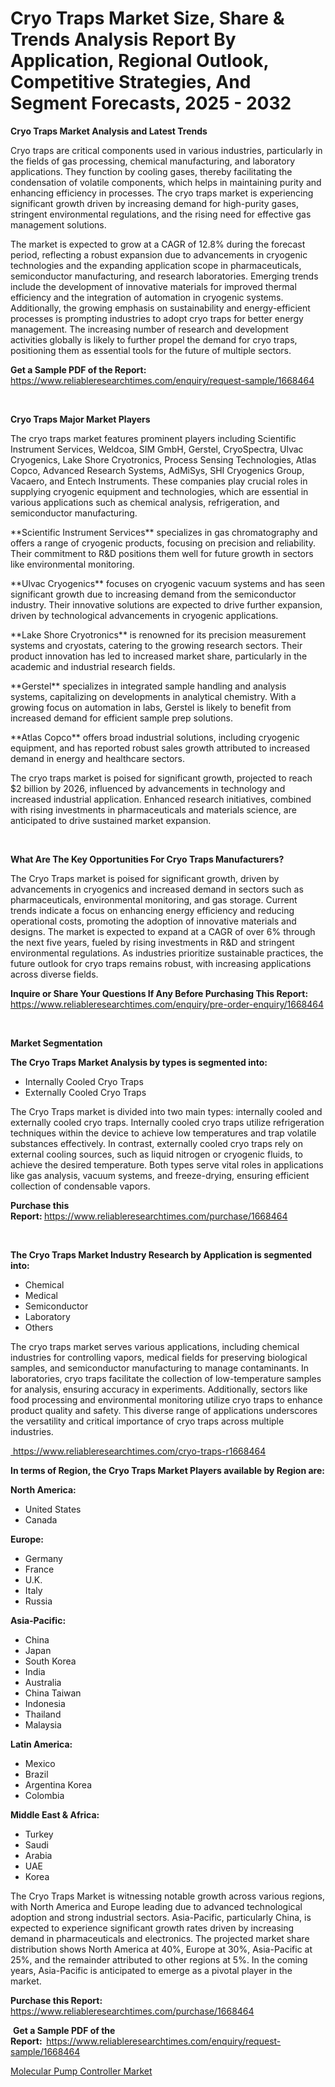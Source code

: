 <p><h1>Cryo Traps Market Size, Share & Trends Analysis Report By Application, Regional Outlook, Competitive Strategies, And Segment Forecasts, 2025 - 2032</h1></p><p><strong>Cryo Traps Market Analysis and Latest Trends</strong></p>
<p><p>Cryo traps are critical components used in various industries, particularly in the fields of gas processing, chemical manufacturing, and laboratory applications. They function by cooling gases, thereby facilitating the condensation of volatile components, which helps in maintaining purity and enhancing efficiency in processes. The cryo traps market is experiencing significant growth driven by increasing demand for high-purity gases, stringent environmental regulations, and the rising need for effective gas management solutions.</p><p>The market is expected to grow at a CAGR of 12.8% during the forecast period, reflecting a robust expansion due to advancements in cryogenic technologies and the expanding application scope in pharmaceuticals, semiconductor manufacturing, and research laboratories. Emerging trends include the development of innovative materials for improved thermal efficiency and the integration of automation in cryogenic systems. Additionally, the growing emphasis on sustainability and energy-efficient processes is prompting industries to adopt cryo traps for better energy management. The increasing number of research and development activities globally is likely to further propel the demand for cryo traps, positioning them as essential tools for the future of multiple sectors.</p></p>
<p><strong>Get a Sample PDF of the Report:&nbsp;</strong> <a href="https://www.reliableresearchtimes.com/enquiry/request-sample/1668464?utm_campaign=2179&utm_medium=2&utm_source=Github&utm_content=ia&utm_term=02032025&utm_id=cryo-traps">https://www.reliableresearchtimes.com/enquiry/request-sample/1668464</a></p>
<p>&nbsp;</p>
<p><strong>Cryo Traps Major Market Players</strong></p>
<p><p>The cryo traps market features prominent players including Scientific Instrument Services, Weldcoa, SIM GmbH, Gerstel, CryoSpectra, Ulvac Cryogenics, Lake Shore Cryotronics, Process Sensing Technologies, Atlas Copco, Advanced Research Systems, AdMiSys, SHI Cryogenics Group, Vacaero, and Entech Instruments. These companies play crucial roles in supplying cryogenic equipment and technologies, which are essential in various applications such as chemical analysis, refrigeration, and semiconductor manufacturing.</p><p>**Scientific Instrument Services** specializes in gas chromatography and offers a range of cryogenic products, focusing on precision and reliability. Their commitment to R&D positions them well for future growth in sectors like environmental monitoring.</p><p>**Ulvac Cryogenics** focuses on cryogenic vacuum systems and has seen significant growth due to increasing demand from the semiconductor industry. Their innovative solutions are expected to drive further expansion, driven by technological advancements in cryogenic applications.</p><p>**Lake Shore Cryotronics** is renowned for its precision measurement systems and cryostats, catering to the growing research sectors. Their product innovation has led to increased market share, particularly in the academic and industrial research fields.</p><p>**Gerstel** specializes in integrated sample handling and analysis systems, capitalizing on developments in analytical chemistry. With a growing focus on automation in labs, Gerstel is likely to benefit from increased demand for efficient sample prep solutions.</p><p>**Atlas Copco** offers broad industrial solutions, including cryogenic equipment, and has reported robust sales growth attributed to increased demand in energy and healthcare sectors.</p><p>The cryo traps market is poised for significant growth, projected to reach $2 billion by 2026, influenced by advancements in technology and increased industrial application. Enhanced research initiatives, combined with rising investments in pharmaceuticals and materials science, are anticipated to drive sustained market expansion.</p></p>
<p>&nbsp;</p>
<p><strong>What Are The Key Opportunities For Cryo Traps Manufacturers?</strong></p>
<p><p>The Cryo Traps market is poised for significant growth, driven by advancements in cryogenics and increased demand in sectors such as pharmaceuticals, environmental monitoring, and gas storage. Current trends indicate a focus on enhancing energy efficiency and reducing operational costs, promoting the adoption of innovative materials and designs. The market is expected to expand at a CAGR of over 6% through the next five years, fueled by rising investments in R&D and stringent environmental regulations. As industries prioritize sustainable practices, the future outlook for cryo traps remains robust, with increasing applications across diverse fields.</p></p>
<p><strong>Inquire or Share Your Questions If Any Before Purchasing This Report:</strong> <a href="https://www.reliableresearchtimes.com/enquiry/pre-order-enquiry/1668464?utm_campaign=2179&utm_medium=2&utm_source=Github&utm_content=ia&utm_term=02032025&utm_id=cryo-traps">https://www.reliableresearchtimes.com/enquiry/pre-order-enquiry/1668464</a></p>
<p>&nbsp;</p>
<p><strong>Market Segmentation</strong></p>
<p><strong>The Cryo Traps Market Analysis by types is segmented into:</strong></p>
<p><ul><li>Internally Cooled Cryo Traps</li><li>Externally Cooled Cryo Traps</li></ul></p>
<p><p>The Cryo Traps market is divided into two main types: internally cooled and externally cooled cryo traps. Internally cooled cryo traps utilize refrigeration techniques within the device to achieve low temperatures and trap volatile substances effectively. In contrast, externally cooled cryo traps rely on external cooling sources, such as liquid nitrogen or cryogenic fluids, to achieve the desired temperature. Both types serve vital roles in applications like gas analysis, vacuum systems, and freeze-drying, ensuring efficient collection of condensable vapors.</p></p>
<p><strong>Purchase this Report:&nbsp;</strong><a href="https://www.reliableresearchtimes.com/purchase/1668464?utm_campaign=2179&utm_medium=2&utm_source=Github&utm_content=ia&utm_term=02032025&utm_id=cryo-traps">https://www.reliableresearchtimes.com/purchase/1668464</a></p>
<p>&nbsp;</p>
<p><strong>The Cryo Traps Market Industry Research by Application is segmented into:</strong></p>
<p><ul><li>Chemical</li><li>Medical</li><li>Semiconductor</li><li>Laboratory</li><li>Others</li></ul></p>
<p><p>The cryo traps market serves various applications, including chemical industries for controlling vapors, medical fields for preserving biological samples, and semiconductor manufacturing to manage contaminants. In laboratories, cryo traps facilitate the collection of low-temperature samples for analysis, ensuring accuracy in experiments. Additionally, sectors like food processing and environmental monitoring utilize cryo traps to enhance product quality and safety. This diverse range of applications underscores the versatility and critical importance of cryo traps across multiple industries.</p></p>
<p><a href="https://www.reliableresearchtimes.com/cryo-traps-r1668464?utm_campaign=2179&utm_medium=2&utm_source=Github&utm_content=ia&utm_term=02032025&utm_id=cryo-traps">&nbsp;https://www.reliableresearchtimes.com/cryo-traps-r1668464</a></p>
<p><strong>In terms of Region, the Cryo Traps Market Players available by Region are:</strong></p>
<p>
    <p> <strong> North America: </strong>
        <ul>
            <li>United States</li>
            <li>Canada</li>
        </ul>
        </p> 
    <p> <strong> Europe: </strong>
        <ul>
            <li>Germany</li>
            <li>France</li>
            <li>U.K.</li>
            <li>Italy</li>
            <li>Russia</li>
        </ul>
        </p> 
    <p> <strong> Asia-Pacific: </strong>
        <ul>
            <li>China</li>
            <li>Japan</li>
            <li>South Korea</li>
            <li>India</li>
            <li>Australia</li>
            <li>China Taiwan</li>
            <li>Indonesia</li>
            <li>Thailand</li>
            <li>Malaysia</li>
        </ul>
        </p> 
    <p> <strong> Latin America: </strong>
        <ul>
            <li>Mexico</li>
            <li>Brazil</li>
            <li>Argentina Korea</li>
            <li>Colombia</li>
        </ul>
        </p> 
    <p> <strong> Middle East & Africa: </strong>
        <ul>
            <li>Turkey</li>
            <li>Saudi</li>
            <li>Arabia</li>
            <li>UAE</li>
            <li>Korea</li>
        </ul>
    </p>
    </p>
<p><p>The Cryo Traps Market is witnessing notable growth across various regions, with North America and Europe leading due to advanced technological adoption and strong industrial sectors. Asia-Pacific, particularly China, is expected to experience significant growth rates driven by increasing demand in pharmaceuticals and electronics. The projected market share distribution shows North America at 40%, Europe at 30%, Asia-Pacific at 25%, and the remainder attributed to other regions at 5%. In the coming years, Asia-Pacific is anticipated to emerge as a pivotal player in the market.</p></p>
<p><strong>Purchase this Report: </strong><a href="https://www.reliableresearchtimes.com/purchase/1668464?utm_campaign=2179&utm_medium=2&utm_source=Github&utm_content=ia&utm_term=02032025&utm_id=cryo-traps">https://www.reliableresearchtimes.com/purchase/1668464</a></p>
<p>&nbsp;<strong>Get a Sample PDF of the Report:&nbsp;&nbsp;</strong><a href="https://www.reliableresearchtimes.com/enquiry/request-sample/1668464?utm_campaign=2179&utm_medium=2&utm_source=Github&utm_content=ia&utm_term=02032025&utm_id=cryo-traps">https://www.reliableresearchtimes.com/enquiry/request-sample/1668464</a></p>
<p><strong></strong></p>
<p><p><a href="https://github.com/JakirUddin651/Market-Research-Report-List-1/blob/main/molecular-pump-controller-market.md?utm_campaign=2179&utm_medium=2&utm_source=Github&utm_content=ia&utm_term=02032025&utm_id=cryo-traps">Molecular Pump Controller Market</a></p></p>